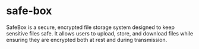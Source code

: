 # safe-box
 SafeBox is a secure, encrypted file storage system designed to keep sensitive files safe. It allows users to upload, store, and download files while ensuring they are encrypted both at rest and during transmission.
